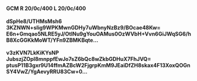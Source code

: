 #### GCM R 20/0c/400 L 20/0c/400
**dSpHe8/UTHMsMsh6**<br/>**3KZNWN+slig9WPKMwnGDHy7uWbnyNzBz9/BOcae48Kw=**<br/>**E6n+Gmqao5NLRE5yJ/OtlNu9gYouOAMus0OzWVbH+Vvn6GiJWqSG6/hB8XcGGKkMoWT/YFn9ZBMKBqte...**<br/><br/>
**v3zKVN7LkKiKYsNP**<br/>**JubszjZOpI8mnppfEwJo7sZ6bQc8wZkbGDHuX7FhJVQ=**<br/>**ptusP11B3gxr9U14ffmAZBcW2FjgrpKmM9JEaiDfZH8skax4F13XoxQOGnSY4VwZ/YgAevyRRU83Cw+0...**
